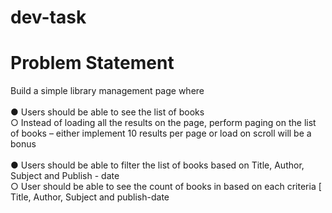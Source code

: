 # dev-task
# Problem Statement

Build a simple library management page where<br /><br />
● Users should be able to see the list of books<br />
○ Instead of loading all the results on the page, perform paging on the list of
books – either implement 10 results per page or load on scroll will be a bonus<br /><br />
● Users should be able to filter the list of books based on Title, Author, Subject and
Publish - date<br />
○ User should be able to see the count of books in based on each criteria [ Title,
Author, Subject and publish-date

